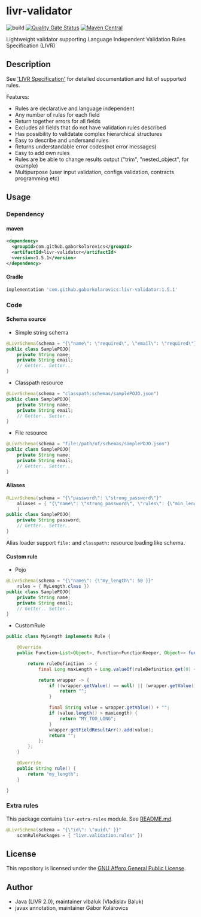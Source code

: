 # livr-validator

![build](https://github.com/gaborkolarovics/livr-validator/workflows/build/badge.svg?branch=master) [![Quality Gate Status](https://sonarcloud.io/api/project_badges/measure?project=gaborkolarovics_livr-validator&metric=alert_status)](https://sonarcloud.io/dashboard?id=gaborkolarovics_livr-validator) [![Maven Central](https://img.shields.io/maven-central/v/com.github.gaborkolarovics/livr-validator.svg?label=Maven%20Central)](https://search.maven.org/search?q=g:%22com.github.gaborkolarovics%22%20AND%20a:%22livr-validator%22)

Lightweight validator supporting Language Independent Validation Rules Specification (LIVR)

## Description
See ['LIVR Specification'](http://livr-spec.org) for detailed documentation and list of supported rules.

Features:

 * Rules are declarative and language independent
 * Any number of rules for each field
 * Return together errors for all fields
 * Excludes all fields that do not have validation rules described
 * Has possibility to validatate complex hierarchical structures
 * Easy to describe and undersand rules
 * Returns understandable error codes(not error messages)
 * Easy to add own rules
 * Rules are be able to change results output ("trim", "nested\_object", for example)
 * Multipurpose (user input validation, configs validation, contracts programming etc)

## Usage

### Dependency

#### maven
```xml
<dependency>
  <groupId>com.github.gaborkolarovics</groupId>
  <artifactId>livr-validator</artifactId>
  <version>1.5.1</version>
</dependency>
```

#### Gradle
```js
implementation 'com.github.gaborkolarovics:livr-validator:1.5.1'
```

### Code

#### Schema source

* Simple string schema
```java
@LivrSchema(schema = "{\"name\": \"required\", \"email\": \"required\"}")
public class SamplePOJO{
    private String name;
    private String email;
    // Getter.. Setter..
}
```

* Classpath resource
```java
@LivrSchema(schema = "classpath:schemas/samplePOJO.json")
public class SamplePOJO{
    private String name;
    private String email;
    // Getter.. Setter..
}
```

* File resource
```java
@LivrSchema(schema = "file:/path/of/schemas/samplePOJO.json")
public class SamplePOJO{
    private String name;
    private String email;
    // Getter.. Setter..
}
```

#### Aliases

```java
@LivrSchema(schema = "{\"password\": \"strong_password\"}"
    aliases = { "{\"name\": \"strong_password\", \"rules\": {\"min_length\": 6}, \"error\": \"WEAK_PASSWORD\"}" }
    )
public class SamplePOJO{
    private String password;
    // Getter.. Setter..
}
```

Alias loader support `file:` and `classpath:` resource loading like schema.

#### Custom rule

* Pojo
```java
@LivrSchema(schema = "{\"name\": {\"my_length\": 50 }}"
	rules = { MyLength.class })
public class SamplePOJO{
    private String name;
    private String email;
    // Getter.. Setter..
}
```

* CustomRule
```java
public class MyLength implements Rule {

    @Override
    public Function<List<Object>, Function<FunctionKeeper, Object>> func() {

        return ruleDefinition -> {
            final Long maxLength = Long.valueOf(ruleDefinition.get(0) + "");

            return wrapper -> {
                if ((wrapper.getValue() == null) || (wrapper.getValue() + "").equals("")) {
                    return "";
                }

                final String value = wrapper.getValue() + "";
                if (value.length() > maxLength) {
                    return "MY_TOO_LONG";
                }
                wrapper.getFieldResultArr().add(value);
                return "";
            };
        };
    }

    @Override
    public String rule() {
        return "my_length";
    }

}
```

### Extra rules

This package contains `livr-extra-rules` module. See [README.md](livr-extra-rules/README.md).

```java
@LivrSchema(schema = "{\"id\": \"uuid\" }}"
	scanRulePackages = { "livr.validation.rules" })
```

## License

This repository is licensed under the [GNU Affero General Public License](https://www.gnu.org/licenses/agpl-3.0.en.html).

## Author

* Java (LIVR 2.0), maintainer vlbaluk (Vladislav Baluk)
* javax annotation, maintainer Gábor Kolárovics
